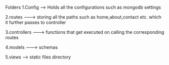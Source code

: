 Folders
1.Config  --> Holds all the configurations such as mongodb settings

2.routes ---> storing all the paths such as home,about,contact etc. which it further passes to controller

3.controllers ---> functions that get executed on calling the corresponding routes

4.models ---> schemas

5.views --> static files directory

